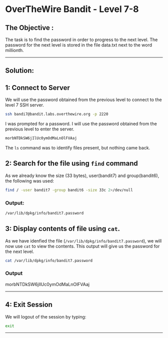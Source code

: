 # OverTheWire Bandit - Level 7-8

## The Objective :
The task is to find the password in order to progress to the next level. The password for the next level is stored in the file data.txt next to the word millionth.

---

## Solution:

## 1: Connect to Server
We will use the password obtained from the previous level to connect to the level 7 SSH server.

```bash
ssh bandi7@bandit.labs.overthewire.org -p 2220
```

I was prompted for a password. I will use the password obtained from the previous level to enter the server.

```bash
morbNTDkSW6jIlUc0ymOdMaLnOlFVAaj
```

The `ls` command was to identify files present, but nothing came back.

## 2: Search for the file using `find` command
As we already know the size (33 bytes), user(bandit7) and group(bandit6), the following was used:
```bash
find / -user bandit7 -group bandit6 -size 33c 2>/dev/null
```

### Output: 
```bash
/var/lib/dpkg/info/bandit7.password
```




## 3: Display contents of file using `cat`.
As we have idenfied the file (`/var/lib/dpkg/info/bandit7.password`), we will now use `cat` to view the contents. This output will give us the password for the next level.

```bash
cat /var/lib/dpkg/info/bandit7.password
```

### Output
morbNTDkSW6jIlUc0ymOdMaLnOlFVAaj

---
## 4: Exit Session

We will logout of the session by typing:

```bash
exit
```
---
